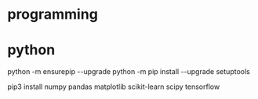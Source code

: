 # programming

# python
python -m ensurepip --upgrade
python -m pip install --upgrade setuptools

pip3 install numpy pandas matplotlib scikit-learn scipy tensorflow